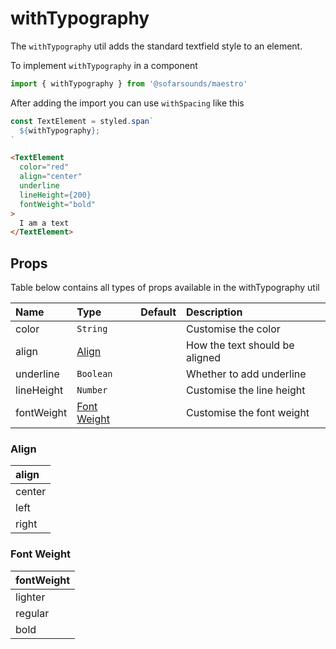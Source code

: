 # withTypography

The `withTypography` util adds the standard textfield style to an element.

To implement `withTypography` in a component
```js
import { withTypography } from '@sofarsounds/maestro'
```

After adding the import you can use `withSpacing` like this
```js
const TextElement = styled.span`
  ${withTypography};
`
```

```html
<TextElement
  color="red"
  align="center"
  underline
  lineHeight={200}
  fontWeight="bold"
>
  I am a text
</TextElement>
```


## Props
Table below contains all types of props available in the withTypography util

| Name     | Type      | Default         | Description                      |
| :-----   | :-----    | :-------------- | :------------------------------- |
| color | `String` |                 | Customise the color
| align | [Align](#align) |                 | How the text should be aligned
| underline | `Boolean` |                 | Whether to add underline
| lineHeight | `Number` |                 | Customise the line height
| fontWeight | [Font Weight](#fontWeight) |                 | Customise the font weight

### Align

| align  |
| :---   |
| center |
| left   |
| right  |

### Font Weight

| fontWeight  |
| :---   |
| lighter |
| regular  |
| bold  |
